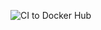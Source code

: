 ![CI to Docker Hub](https://github.com/LorenzoAlvarez/tdd-flask/workflows/CI%20to%20Docker%20Hub/badge.svg?branch=main)

